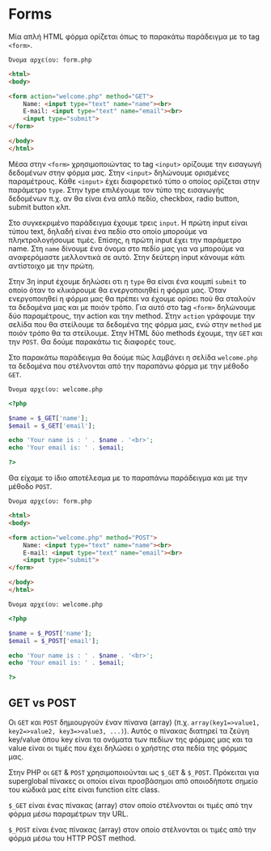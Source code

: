 # Forms 

Μία απλή HTML φόρμα ορίζεται όπως το παρακάτω παράδειγμα με το tag `<form>`. 

`Όνομα αρχείου: form.php`
```html
<html>
<body>

<form action="welcome.php" method="GET">
    Name: <input type="text" name="name"><br>
    E-mail: <input type="text" name="email"><br>
    <input type="submit">
</form>

</body>
</html> 
```

Μέσα στην `<form>` χρησιμοποιώντας το tag `<input>` ορίζουμε την εισαγωγή δεδομένων στην φόρμα μας.
Στην `<input>` δηλώνουμε ορισμένες παραμέτρους. Κάθε `<input>` έχει διαφορετικό τύπο ο οποίος ορίζεται στην παράμετρο `type`. Στην type επιλέγουμε τον τύπο της εισαγωγής δεδομένων π.χ. αν θα είναι ένα απλό πεδίο, checkbox, radio button, submit button κλπ. 

Στο συγκεκριμένο παράδειγμα έχουμε τρεις `input`. Η πρώτη input είναι τύπου text, δηλαδή είναι ένα πεδίο στο οποίο μπορούμε να πληκτρολογήσουμε τιμές. Επίσης, η πρώτη input έχει την παράμετρο name. Στη `name` δίνουμε ένα όνομα στο πεδίο μας για να μπορούμε να αναφερόμαστε μελλοντικά σε αυτό. Στην δεύτερη input κάνουμε κάτι αντίστοιχο με την πρώτη. 

Στην 3η input έχουμε δηλώσει οτι η `type` θα είναι ένα κουμπί `submit` το οποίο όταν το κλικάρουμε θα ενεργοποιηθεί η φόρμα μας. Όταν ενεργοποιηθεί η φόρμα μας θα πρέπει να έχουμε ορίσει πού θα σταλούν τα δεδομένα μας και με ποιόν τρόπο. Για αυτό στο tag `<form>` δηλώνουμε δύο παραμέτρους, την action και την method. Στην `action` γράφουμε την σελίδα που θα στείλουμε τα δεδομένα της φόρμα μας, ενώ στην `method` με ποιόν τρόπο θα τα στείλουμε. Στην HTML δύο methods έχουμε, την `GET` και την `POST`. Θα δούμε παρακάτω τις διαφορές τους. 

Στο παρακάτω παράδειγμα θα δούμε πώς λαμβάνει η σελίδα `welcome.php` τα δεδομένα που στέλνονται από την παραπάνω φόρμα με την μέθοδο `GET`.

`Όνομα αρχείου: welcome.php`
```php
<?php

$name = $_GET['name'];
$email = $_GET['email'];

echo 'Your name is : ' . $name . '<br>';
echo 'Your email is: ' . $email;

?>
```

Θα είχαμε το ίδιο αποτέλεσμα με το παραπάνω παράδειγμα και με την μέθοδο `POST`.

`Όνομα αρχείου: form.php`
```html
<html>
<body>

<form action="welcome.php" method="POST">
    Name: <input type="text" name="name"><br>
    E-mail: <input type="text" name="email"><br>
    <input type="submit">
</form>

</body>
</html> 
```


`Όνομα αρχείου: welcome.php`
```php
<?php

$name = $_POST['name'];
$email = $_POST['email'];

echo 'Your name is : ' . $name . '<br>';
echo 'Your email is: ' . $email;

?>
```

## GET vs POST

Οι `GET` και `POST` δημιουργούν έναν πίνανα (array) (π.χ. `array(key1=>value1, key2=>value2, key3=>value3, ...)`). Αυτός ο πίνακας διατηρεί τα ζεύγη key/value όπου key είναι τα ονόματα των πεδίων της φόρμας μας και τα value είναι οι τιμές που έχει δηλώσει ο χρήστης στα πεδία της φόρμας μας.

Στην PHP οι `GET` & `POST` χρησιμοποιούνται ως `$_GET` & `$_POST`. Πρόκειται για superglobal πίνακες οι οποίοι είναι προσβάσημοι από οποιοδήποτε σημείο του κώδικά μας είτε είναι function είτε class. 

`$_GET` είναι ένας πίνακας (array) στον οποίο στέλνονται οι τιμές από την φόρμα μέσω παραμέτρων την URL.

`$_POST` είναι ένας πίνακας (array) στον οποίο στέλνονται οι τιμές από την φόρμα μέσω του HTTP POST method.


